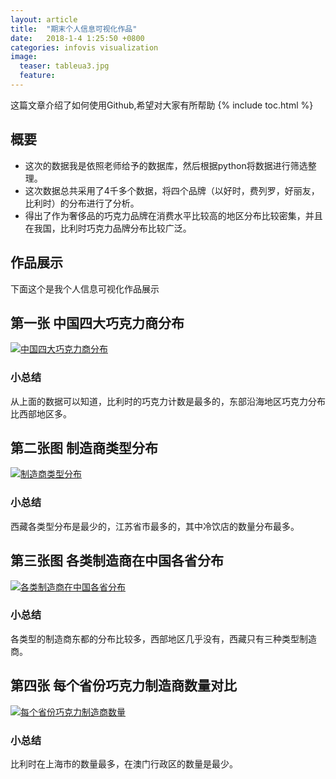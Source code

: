 ```yaml
---
layout: article
title:  "期末个人信息可视化作品"
date:   2018-1-4 1:25:50 +0800
categories: infovis visualization
image:
  teaser: tableua3.jpg
  feature: 
---
```

这篇文章介绍了如何使用Github,希望对大家有所帮助
{% include toc.html %}


## 概要
- 这次的数据我是依照老师给予的数据库，然后根据python将数据进行筛选整理。
- 这次数据总共采用了4千多个数据，将四个品牌（以好时，费列罗，好丽友，比利时）的分布进行了分析。
- 得出了作为奢侈品的巧克力品牌在消费水平比较高的地区分布比较密集，并且在我国，比利时巧克力品牌分布比较广泛。
## 作品展示

下面这个是我个人信息可视化作品展示
## 第一张 中国四大巧克力商分布
<div class='tableauPlaceholder' id='viz1515084913015' style='position: relative'>
	<noscript><a href='#'><img alt='中国四大巧克力商分布 ' src='https:&#47;&#47;public.tableau.com&#47;static&#47;images&#47;1_&#47;1_5271&#47;2&#47;1_rss.png' style='border: none' />
	</a></noscript><object class='tableauViz'  style='display:none;'><param name='host_url' value='https%3A%2F%2Fpublic.tableau.com%2F' /> <param name='embed_code_version' value='3' /> <param name='site_root' value='' /><param name='name' value='1_5271&#47;2' /><param name='tabs' value='no' /><param name='toolbar' value='yes' /><param name='static_image' value='https:&#47;&#47;public.tableau.com&#47;static&#47;images&#47;1_&#47;1_5271&#47;2&#47;1.png' /> <param name='animate_transition' value='yes' /><param name='display_static_image' value='yes' /><param name='display_spinner' value='yes' /><param name='display_overlay' value='yes' /><param name='display_count' value='yes' /><param name='filter' value='publish=yes' />
	</object>
</div>
<script type='text/javascript'>                    var divElement = document.getElementById('viz1515084913015');                    var vizElement = divElement.getElementsByTagName('object')[0];
vizElement.style.width='100%';vizElement.style.height=(divElement.offsetWidth*0.75)+'px';                    var scriptElement = document.createElement('script');                    scriptElement.src = 'https://public.tableau.com/javascripts/api/viz_v1.js';
vizElement.parentNode.insertBefore(scriptElement, vizElement);
</script>

### 小总结
从上面的数据可以知道，比利时的巧克力计数是最多的，东部沿海地区巧克力分布比西部地区多。

## 第二张图 制造商类型分布

<div class='tableauPlaceholder' id='viz1515085252848' style='position: relative'>
	<noscript><a href='#'><img alt='制造商类型分布 ' src='https:&#47;&#47;public.tableau.com&#47;static&#47;images&#47;1_&#47;1_5271&#47;3&#47;1_rss.png' style='border: none' />
	</a></noscript><object class='tableauViz'  style='display:none;'><param name='host_url' value='https%3A%2F%2Fpublic.tableau.com%2F' /> <param name='embed_code_version' value='3' /> <param name='site_root' value='' /><param name='name' value='1_5271&#47;3' /><param name='tabs' value='no' /><param name='toolbar' value='yes' /><param name='static_image' value='https:&#47;&#47;public.tableau.com&#47;static&#47;images&#47;1_&#47;1_5271&#47;3&#47;1.png' /> <param name='animate_transition' value='yes' /><param name='display_static_image' value='yes' /><param name='display_spinner' value='yes' /><param name='display_overlay' value='yes' /><param name='display_count' value='yes' /><param name='filter' value='publish=yes' />
	</object>
</div>
<script type='text/javascript'>                    var divElement = document.getElementById('viz1515085252848');                    var vizElement = divElement.getElementsByTagName('object')[0];
vizElement.style.width='100%';vizElement.style.height=(divElement.offsetWidth*0.75)+'px';                    var scriptElement = document.createElement('script');                    scriptElement.src = 'https://public.tableau.com/javascripts/api/viz_v1.js';
vizElement.parentNode.insertBefore(scriptElement, vizElement);
</script>

### 小总结
西藏各类型分布是最少的，江苏省市最多的，其中冷饮店的数量分布最多。


## 第三张图 各类制造商在中国各省分布
<div class='tableauPlaceholder' id='viz1515085489976' style='position: relative'>
	<noscript><a href='#'><img alt='各类制造商在中国各省分布 ' src='https:&#47;&#47;public.tableau.com&#47;static&#47;images&#47;1_&#47;1_5271&#47;4&#47;1_rss.png' style='border: none' />
	</a></noscript><object class='tableauViz'  style='display:none;'><param name='host_url' value='https%3A%2F%2Fpublic.tableau.com%2F' /> <param name='embed_code_version' value='3' /> <param name='site_root' value='' /><param name='name' value='1_5271&#47;4' /><param name='tabs' value='no' /><param name='toolbar' value='yes' /><param name='static_image' value='https:&#47;&#47;public.tableau.com&#47;static&#47;images&#47;1_&#47;1_5271&#47;4&#47;1.png' /> <param name='animate_transition' value='yes' /><param name='display_static_image' value='yes' /><param name='display_spinner' value='yes' /><param name='display_overlay' value='yes' /><param name='display_count' value='yes' /><param name='filter' value='publish=yes' />
	</object>
</div>
<script type='text/javascript'>                    var divElement = document.getElementById('viz1515085489976');                    var vizElement = divElement.getElementsByTagName('object')[0];
vizElement.style.width='100%';vizElement.style.height=(divElement.offsetWidth*0.75)+'px';                    var scriptElement = document.createElement('script');                    scriptElement.src = 'https://public.tableau.com/javascripts/api/viz_v1.js';
vizElement.parentNode.insertBefore(scriptElement, vizElement);
</script>

### 小总结
各类型的制造商东都的分布比较多，西部地区几乎没有，西藏只有三种类型制造商。
## 第四张 每个省份巧克力制造商数量对比
<div class='tableauPlaceholder' id='viz1515085660635' style='position: relative'>
	<noscript><a href='#'><img alt='每个省份巧克力制造商数量 ' src='https:&#47;&#47;public.tableau.com&#47;static&#47;images&#47;1_&#47;1_5271&#47;6&#47;1_rss.png' style='border: none' />
	</a></noscript><object class='tableauViz'  style='display:none;'><param name='host_url' value='https%3A%2F%2Fpublic.tableau.com%2F' /> <param name='embed_code_version' value='3' /> <param name='site_root' value='' /><param name='name' value='1_5271&#47;6' /><param name='tabs' value='no' /><param name='toolbar' value='yes' /><param name='static_image' value='https:&#47;&#47;public.tableau.com&#47;static&#47;images&#47;1_&#47;1_5271&#47;6&#47;1.png' /> <param name='animate_transition' value='yes' /><param name='display_static_image' value='yes' /><param name='display_spinner' value='yes' /><param name='display_overlay' value='yes' /><param name='display_count' value='yes' /><param name='filter' value='publish=yes' />
	</object>
</div> 
<script type='text/javascript'>                    var divElement = document.getElementById('viz1515085660635');                    var vizElement = divElement.getElementsByTagName('object')[0];
vizElement.style.width='100%';vizElement.style.height=(divElement.offsetWidth*0.75)+'px';                    var scriptElement = document.createElement('script');                    scriptElement.src = 'https://public.tableau.com/javascripts/api/viz_v1.js';
                    vizElement.parentNode.insertBefore(scriptElement, vizElement);
</script>

### 小总结
比利时在上海市的数量最多，在澳门行政区的数量是最少。